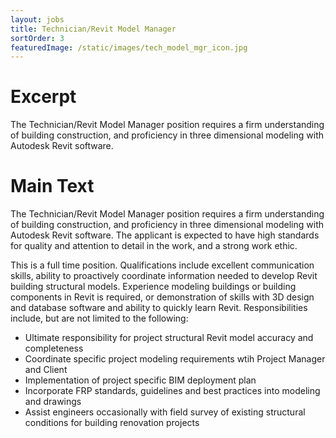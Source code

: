 ```yaml
---
layout: jobs
title: Technician/Revit Model Manager
sortOrder: 3
featuredImage: /static/images/tech_model_mgr_icon.jpg
---
```

# Excerpt
The Technician/Revit Model Manager position requires a firm understanding of building construction, and proficiency in three dimensional modeling with Autodesk Revit software.

# Main Text
The Technician/Revit Model Manager position requires a firm understanding of building construction, and proficiency in three dimensional modeling with Autodesk Revit software.  The applicant is expected to have high standards for quality and attention to detail in the work, and a strong work ethic.  

This is a full time position.  Qualifications include excellent communication skills, ability to proactively coordinate information needed to develop Revit building structural models.  Experience modeling buildings or building components in Revit is required, or demonstration of skills with 3D design and database software and ability to quickly learn Revit.  Responsibilities include, but are not limited to the following:

- Ultimate responsibility for project structural Revit model accuracy and completeness
- Coordinate specific project modeling requirements wtih Project Manager and Client
- Implementation of project specific BIM deployment plan
- Incorporate FRP standards, guidelines and best practices into modeling and drawings
- Assist engineers occasionally with field survey of existing structural conditions for building renovation projects